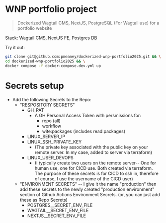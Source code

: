 # WNP portfolio project

>Dockerized Wagtail CMS, NextJS, PostgreSQL (For Wagtail use) for a portfolio website

Stack: Wagtail CMS, NextJS FE, Postgres DB

Try it out:

```bash
git clone git@github.com:pmeaney/dockerized-wnp-portfolio2025.git && \
cd dockerized-wnp-portfolio2025 && \
docker compose -f docker-compose.dev.yml up
```


# Secrets setup

- Add the following Secrets to the Repo:
  - "RESPOSITORY SECRETS"
    - GH_PAT
      - A GH Personal Access Token with persmissions for:
        - repo (all)
        - workflow
        - wite:packages (includes read:packages)
    - LINUX_SERVER_IP
    - LINUX_SSH_PRIVATE_KEY
      - (The private key associated with the public key on your remote server. In my case, added to server via terraform)
    - LINUX_USER_DEVOPS
      - (I typically create two users on the remote server-- One for human use, one for CICD use. Both created via terraform. The purpose of these secrets is for CICD to ssh in, therefore of course, I use the username of the CICD user)
  - "ENVIRONMENT SECRETS" -- I give it the name "production" then add these secrets to the newly created "production environment" section of Github Actions Environment Secrets.  (or, you can just add these as Repo Secrets)
    - POSTGRES__SECRET_ENV_FILE
    - WAGTAIL__SECRET_ENV_FILE
    - NEXTJS__SECRET_ENV_FILE